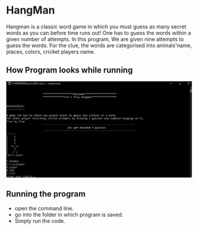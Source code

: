 # HangMan
Hangman is a classic word game in which you must guess as many secret words as you can before time runs out!
One has to guess the words within a given number of attempts. In this program, We are given nine attempts to guess the words.
For the clue, the words are categorised into animals'name, places, colors, cricket players name. 

## How Program looks while running
![banner](https://github.com/malay190/HangMan/blob/master/Screenshot.png)

## Running the program
* open the command line.
* go into the folder in which program is saved.
* Simply run the code.
